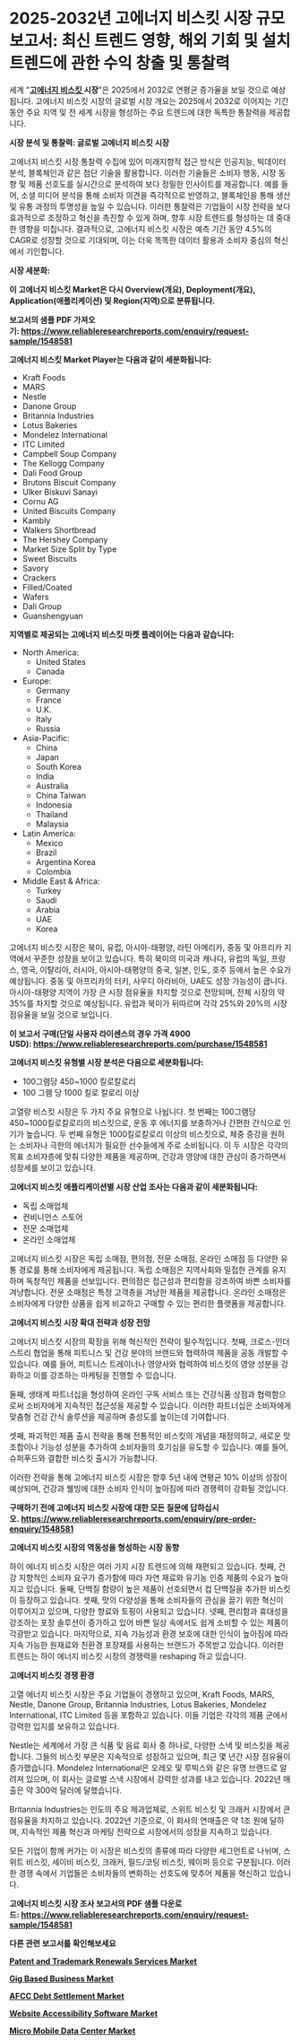 <p><h1>2025-2032년 고에너지 비스킷 시장 규모 보고서: 최신 트렌드 영향, 해외 기회 및 설치 트렌드에 관한 수익 창출 및 통찰력</h1></p><p>세계 "<strong><a href="https://www.reliableresearchreports.com/high-energy-biscuits-r1548581?utm_campaign=105&utm_medium=8&utm_source=Github&utm_content=ia&utm_term=21032025&utm_id=high-energy-biscuits">고에너지 비스킷&nbsp;</a></strong><strong>시장</strong>"은 2025에서 2032로 연평균 증가율을 보일 것으로 예상됩니다. 고에너지 비스킷 시장의 글로벌 시장 개요는 2025에서 2032로 이어지는 기간 동안 주요 지역 및 전 세계 시장을 형성하는 주요 트렌드에 대한 독특한 통찰력을 제공합니다.</p>
<p><strong>시장 분석 및 통찰력: 글로벌 고에너지 비스킷 시장</strong></p>
<p><p>고에너지 비스킷 시장 통찰력 수집에 있어 미래지향적 접근 방식은 인공지능, 빅데이터 분석, 블록체인과 같은 첨단 기술을 활용합니다. 이러한 기술들은 소비자 행동, 시장 동향 및 제품 선호도를 실시간으로 분석하여 보다 정밀한 인사이트를 제공합니다. 예를 들어, 소셜 미디어 분석을 통해 소비자 의견을 즉각적으로 반영하고, 블록체인을 통해 생산 및 유통 과정의 투명성을 높일 수 있습니다. 이러한 통찰력은 기업들이 시장 전략을 보다 효과적으로 조정하고 혁신을 촉진할 수 있게 하며, 향후 시장 트렌드를 형성하는 데 중대한 영향을 미칩니다. 결과적으로, 고에너지 비스킷 시장은 예측 기간 동안 4.5%의 CAGR로 성장할 것으로 기대되며, 이는 더욱 똑똑한 데이터 활용과 소비자 중심의 혁신에서 기인합니다.</p><a href="%7CAUTHORITHY_DOMAIN_URL%7C?utm_campaign=105&utm_medium=8&utm_source=Github&utm_content=ia&utm_term=21032025&utm_id=high-energy-biscuits"></a></p>
<p><strong>시장 세분화:</strong></p>
<p><strong>이 고에너지 비스킷 Market은 다시 Overview(개요), Deployment(개요), Application(애플리케이션) 및 Region(지역)으로 분류됩니다.</strong></p>
<p><strong>보고서의 샘플 PDF 가져오기:&nbsp;<a href="https://www.reliableresearchreports.com/enquiry/request-sample/1548581?utm_campaign=105&utm_medium=8&utm_source=Github&utm_content=ia&utm_term=21032025&utm_id=high-energy-biscuits">https://www.reliableresearchreports.com/enquiry/request-sample/1548581</a></strong><strong></strong></p>
<p><strong>고에너지 비스킷 Market Player는 다음과 같이 세분화됩니다:</strong></p>
<p><ul><li>Kraft Foods</li><li>MARS</li><li>Nestle</li><li>Danone Group</li><li>Britannia Industries</li><li>Lotus Bakeries</li><li>Mondelez International</li><li>ITC Limited</li><li>Campbell Soup Company</li><li>The Kellogg Company</li><li>Dali Food Group</li><li>Brutons Biscuit Company</li><li>Ulker Biskuvi Sanayi</li><li>Cornu AG</li><li>United Biscuits Company</li><li>Kambly</li><li>Walkers Shortbread</li><li>The Hershey Company</li><li>Market Size Split by Type</li><li>Sweet Biscuits</li><li>Savory</li><li>Crackers</li><li>Filled/Coated</li><li>Wafers</li><li>Dali Group</li><li>Guanshengyuan</li></ul></p>
<p><strong>지역별로 제공되는 고에너지 비스킷 마켓 플레이어는 다음과 같습니다:</strong></p>
<p><ul>
    <li>
        North America:
        <ul>
            <li>United States</li>
            <li>Canada</li>
        </ul>
    </li>
    <li>
        Europe:
        <ul>
            <li>Germany</li>
            <li>France</li>
            <li>U.K.</li>
            <li>Italy</li>
            <li>Russia</li>
        </ul>
    </li>
    <li>
        Asia-Pacific:
        <ul>
            <li>China</li>
            <li>Japan</li>
            <li>South Korea</li>
            <li>India</li>
            <li>Australia</li>
            <li>China Taiwan</li>
            <li>Indonesia</li>
            <li>Thailand</li>
            <li>Malaysia</li>
        </ul>
    </li>
    <li>
        Latin America:
        <ul>
            <li>Mexico</li>
            <li>Brazil</li>
            <li>Argentina Korea</li>
            <li>Colombia</li>
        </ul>
    </li>
    <li>
        Middle East & Africa:
        <ul>
            <li>Turkey</li>
            <li>Saudi</li>
            <li>Arabia</li>
            <li>UAE</li>
            <li>Korea</li>
        </ul>
    </li>
    </ul></p>
<p><p>고에너지 비스킷 시장은 북미, 유럽, 아시아-태평양, 라틴 아메리카, 중동 및 아프리카 지역에서 꾸준한 성장을 보이고 있습니다. 특히 북미의 미국과 캐나다, 유럽의 독일, 프랑스, 영국, 이탈리아, 러시아, 아시아-태평양의 중국, 일본, 인도, 호주 등에서 높은 수요가 예상됩니다. 중동 및 아프리카의 터키, 사우디 아라비아, UAE도 성장 가능성이 큽니다. 아시아-태평양 지역이 가장 큰 시장 점유율을 차지할 것으로 전망되며, 전체 시장의 약 35%를 차지할 것으로 예상됩니다. 유럽과 북미가 뒤따르며 각각 25%와 20%의 시장 점유율을 보일 것으로 보입니다.</p></p>
<p><strong>이 보고서 구매(단일 사용자 라이센스의 경우 가격 4900 USD):&nbsp;<a href="https://www.reliableresearchreports.com/purchase/1548581?utm_campaign=105&utm_medium=8&utm_source=Github&utm_content=ia&utm_term=21032025&utm_id=high-energy-biscuits">https://www.reliableresearchreports.com/purchase/1548581</a></strong></p>
<p><strong>고에너지 비스킷 유형별 시장 분석은 다음으로 세분화됩니다:</strong></p>
<p><ul><li>100그램당 450~1000 킬로칼로리</li><li>100 그램 당 1000 킬로 칼로리 이상</li></ul></p>
<p><p>고열량 비스킷 시장은 두 가지 주요 유형으로 나뉩니다. 첫 번째는 100그램당 450~1000킬로칼로리의 비스킷으로, 운동 후 에너지를 보충하거나 간편한 간식으로 인기가 높습니다. 두 번째 유형은 1000킬로칼로리 이상의 비스킷으로, 체중 증강을 원하는 소비자나 극한의 에너지가 필요한 선수들에게 주로 소비됩니다. 이 두 시장은 각각의 목표 소비자층에 맞춰 다양한 제품을 제공하며, 건강과 영양에 대한 관심이 증가하면서 성장세를 보이고 있습니다.</p></p>
<p><strong>고에너지 비스킷 애플리케이션별 시장 산업 조사는 다음과 같이 세분화됩니다:</strong></p>
<p><ul><li>독립 소매업체</li><li>컨비니언스 스토어</li><li>전문 소매업체</li><li>온라인 소매업체</li></ul></p>
<p><p>고에너지 비스킷 시장은 독립 소매점, 편의점, 전문 소매점, 온라인 소매점 등 다양한 유통 경로를 통해 소비자에게 제공됩니다. 독립 소매점은 지역사회와 밀접한 관계를 유지하며 독창적인 제품을 선보입니다. 편의점은 접근성과 편리함을 강조하여 바쁜 소비자를 겨냥합니다. 전문 소매점은 특정 고객층을 겨냥한 제품을 제공합니다. 온라인 소매점은 소비자에게 다양한 상품을 쉽게 비교하고 구매할 수 있는 편리한 플랫폼을 제공합니다.</p></p>
<p><strong>고에너지 비스킷 시장 확대 전략과 성장 전망</strong></p>
<p><p>고에너지 비스킷 시장의 확장을 위해 혁신적인 전략이 필수적입니다. 첫째, 크로스-인더스트리 협업을 통해 피트니스 및 건강 분야의 브랜드와 협력하여 제품을 공동 개발할 수 있습니다. 예를 들어, 피트니스 트레이너나 영양사와 협력하여 비스킷의 영양 성분을 강화하고 이를 강조하는 마케팅을 진행할 수 있습니다.</p><p>둘째, 생태계 파트너십을 형성하여 온라인 구독 서비스 또는 건강식품 상점과 협력함으로써 소비자에게 지속적인 접근성을 제공할 수 있습니다. 이러한 파트너십은 소비자에게 맞춤형 건강 간식 솔루션을 제공하며 충성도를 높이는데 기여합니다.</p><p>셋째, 파괴적인 제품 출시 전략을 통해 전통적인 비스킷의 개념을 재정의하고, 새로운 맛 조합이나 기능성 성분을 추가하여 소비자들의 호기심을 유도할 수 있습니다. 예를 들어, 슈퍼푸드와 결합한 비스킷 출시가 가능합니다.</p><p>이러한 전략을 통해 고에너지 비스킷 시장은 향후 5년 내에 연평균 10% 이상의 성장이 예상되며, 건강과 웰빙에 대한 소비자 인식이 높아짐에 따라 경쟁력이 강화될 것입니다.</p></p>
<p><strong>구매하기 전에 고에너지 비스킷 시장에 대한 모든 질문에 답하십시오.&nbsp;<a href="https://www.reliableresearchreports.com/enquiry/pre-order-enquiry/1548581?utm_campaign=105&utm_medium=8&utm_source=Github&utm_content=ia&utm_term=21032025&utm_id=high-energy-biscuits">https://www.reliableresearchreports.com/enquiry/pre-order-enquiry/1548581</a></strong><strong></strong></p>
<p><strong>고에너지 비스킷 시장의 역동성을 형성하는 시장 동향</strong></p>
<p><p>하이 에너지 비스킷 시장은 여러 가지 시장 트렌드에 의해 재편되고 있습니다. 첫째, 건강 지향적인 소비자 요구가 증가함에 따라 자연 재료와 유기농 인증 제품의 수요가 높아지고 있습니다. 둘째, 단백질 함량이 높은 제품이 선호되면서 컵 단백질을 추가한 비스킷이 등장하고 있습니다. 셋째, 맛의 다양성을 통해 소비자들의 관심을 끌기 위한 혁신이 이루어지고 있으며, 다양한 향료와 토핑이 사용되고 있습니다. 넷째, 편리함과 휴대성을 강조하는 포장 솔루션이 증가하고 있어 바쁜 일상 속에서도 쉽게 소비할 수 있는 제품이 각광받고 있습니다. 마지막으로, 지속 가능성과 환경 보호에 대한 인식이 높아짐에 따라 지속 가능한 원재료와 친환경 포장재를 사용하는 브랜드가 주목받고 있습니다. 이러한 트렌드는 하이 에너지 비스킷 시장의 경쟁력을 reshaping 하고 있습니다.</p></p>
<p><strong>고에너지 비스킷 경쟁 환경</strong></p>
<p><p>고열 에너지 비스킷 시장은 주요 기업들이 경쟁하고 있으며, Kraft Foods, MARS, Nestle, Danone Group, Britannia Industries, Lotus Bakeries, Mondelez International, ITC Limited 등을 포함하고 있습니다. 이들 기업은 각각의 제품 군에서 강력한 입지를 보유하고 있습니다.</p><p>Nestle는 세계에서 가장 큰 식품 및 음료 회사 중 하나로, 다양한 스낵 및 비스킷을 제공합니다. 그들의 비스킷 부문은 지속적으로 성장하고 있으며, 최근 몇 년간 시장 점유율이 증가했습니다. Mondelez International은 오레오 및 루빅스와 같은 유명 브랜드로 알려져 있으며, 이 회사는 글로벌 스낵 시장에서 강력한 성과를 내고 있습니다. 2022년 매출은 약 300억 달러에 달했습니다.</p><p>Britannia Industries는 인도의 주요 제과업체로, 스위트 비스킷 및 크래커 시장에서 큰 점유율을 차지하고 있습니다. 2022년 기준으로, 이 회사의 연매출은 약 1조 원에 달하며, 지속적인 제품 혁신과 마케팅 전략으로 시장에서의 성장을 지속하고 있습니다.</p><p>모든 기업이 함께 커가는 이 시장은 비스킷의 종류에 따라 다양한 세그먼트로 나뉘며, 스위트 비스킷, 세이비 비스킷, 크래커, 필드/코팅 비스킷, 웨이퍼 등으로 구분됩니다. 이러한 경쟁 속에서 기업들은 소비자들의 변화하는 선호도에 맞추어 제품을 혁신하고 있습니다.</p></p>
<p><strong>고에너지 비스킷 시장 조사 보고서의 PDF 샘플 다운로드:&nbsp;<a href="https://www.reliableresearchreports.com/enquiry/request-sample/1548581?utm_campaign=105&utm_medium=8&utm_source=Github&utm_content=ia&utm_term=21032025&utm_id=high-energy-biscuits">https://www.reliableresearchreports.com/enquiry/request-sample/1548581</a></strong></p>
<p><strong></strong></p>
<p><strong></strong></p>
<p><strong></strong></p>
<p><strong></strong></p>
<p><strong>다른 관련 보고서를 확인해보세요</strong></p>
<p><strong><p><a href="https://github.com/reahmmunises/Market-Research-Report-List-1/blob/main/patent-and-trademark-renewals-services-market.md?utm_campaign=105&utm_medium=8&utm_source=Github&utm_content=ia&utm_term=21032025&utm_id=high-energy-biscuits">Patent and Trademark Renewals Services Market</a></p><p><a href="https://github.com/siertnamba7u/Market-Research-Report-List-1/blob/main/gig-based-business-market.md?utm_campaign=105&utm_medium=8&utm_source=Github&utm_content=ia&utm_term=21032025&utm_id=high-energy-biscuits">Gig Based Business Market</a></p><p><a href="https://github.com/zakkistuey/Market-Research-Report-List-1/blob/main/afcc-debt-settlement-market.md?utm_campaign=105&utm_medium=8&utm_source=Github&utm_content=ia&utm_term=21032025&utm_id=high-energy-biscuits">AFCC Debt Settlement Market</a></p><p><a href="https://github.com/jugutstam/Market-Research-Report-List-1/blob/main/website-accessibility-software-market.md?utm_campaign=105&utm_medium=8&utm_source=Github&utm_content=ia&utm_term=21032025&utm_id=high-energy-biscuits">Website Accessibility Software Market</a></p><p><a href="https://github.com/pilukypalis/Market-Research-Report-List-1/blob/main/micro-mobile-data-center-market.md?utm_campaign=105&utm_medium=8&utm_source=Github&utm_content=ia&utm_term=21032025&utm_id=high-energy-biscuits">Micro Mobile Data Center Market</a></p></strong></p>
